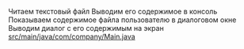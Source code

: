 <!-- doc.py -->
Читаем текстовый файл
Выводим его содержимое в консоль
Показываем содержимое файла пользователю в диалоговом окне
Выводим диалог с его содержимым на экран
[src/main/java/com/company/Main.java](src/main/java/com/company/Main.java)

